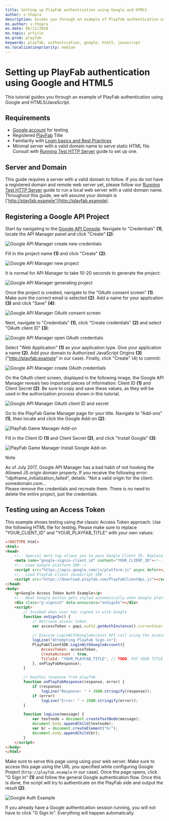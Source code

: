 ```yaml
---
title: Setting up PlayFab authentication using Google and HTML5
author: v-thopra
description: Guides you through an example of PlayFab authentication using Google and HTML5.
ms.author: v-thopra
ms.date: 06/11/2018
ms.topic: article
ms.prod: playfab
keywords: playfab, authentication, google, html5, javascript
ms.localizationpriority: medium
---
```


# Setting up PlayFab authentication using Google and HTML5

This tutorial guides you through an example of PlayFab authentication using Google and HTML5/JavaScript.

## Requirements

- [Google account](https://google.com/) for testing
- Registered [PlayFab](https://playfab.com/) Title
- Familiarity with [Login basics and Best Practices](../../authentication/platform-specific-authentication/login-basics-best-practices.md)
- Minimal server with a valid domain name to serve static HTML file. Consult with [Running Test HTTP Server](https://api.playfab.com/docs/tutorials/http-server) guide to set up one.

## Server and Domain

This guide requires a server with a valid domain to follow. If you do not have a registered domain and remote web server yet, please follow our [Running Test HTTP Server](https://api.playfab.com/docs/tutorials/http-server) guide to run a local web server with a valid domain name. Throughout this guide, we will assume your domain is ['http://playfab.example'](http://playfab.example).

## Registering a Google API Project

Start by navigating to the [Google API Console](https://console.developers.google.com/). Navigate to "Credentials" **(1)**, locate the API Manager panel and click "Create" **(2)**:

![Google API Manager create new credentials](media/tutorials/google-html5/create-new-credentials.png)  

Fill in the project name **(1)** and click "Create" **(2)**:

![Google API Manager new project](media/tutorials/google-html5/create-new-project.png)  

It is normal for API Manager to take 10-20 seconds to generate the project:

![Google API Manager generating project](media/tutorials/google-html5/generating-project.png)  

Once the project is created, navigate to the "OAuth consent screen" **(1)**. Make sure the correct email is selected **(2)**. Add a name for your application **(3)** and click "Save" **(4)**:

![Google API Manager OAuth consent screen](media/tutorials/google-html5/oauth-consent-screen.png)  

Next, navigate to "Credentials" **(1)**, click "Create credentials" **(2)** and select "OAuth client ID" **(3)**:

![Google API Manager open OAuth credentials](media/tutorials/google-html5/open-oauth-credentials.png)  

Select "Web Application" **(1)** as your application type. Give your application a name **(2)**. Add your domain to Authorized JavaScript Origins **(3)** ("http://playfab.example" in our case). Finally, click "Create" (4) to commit:

![Google API Manager create OAuth credentials](media/tutorials/google-html5/create-oauth-credentials.png)  

On the OAuth client screen, displayed in the following image, the Google API Manager reveals two important pieces of information: Client ID **(1)** and Client Secret **(2)**. Be sure to copy and save these values, as they will be used in the authorization process shown in this tutorial.

![Google API Manager OAuth client ID and secret](media/tutorials/google-html5/oauth-client-credentials.png)  

Go to the PlayFab Game Manager page for your title. Navigate to "Add-ons" **(1)**, then locate and click the Google Add-on **(2)**:

![PlayFab Game Manager Add-on](media/tutorials/google-html5/open-google-add-on.png)  

Fill in the Client ID **(1)** and Client Secret **(2)**, and click "Install Google" **(3)**:

![PlayFab Game Manager Install Google Add-on](media/tutorials/google-html5/install-google-add-on.png)  

> [!NOTE]
> As of July 2017, Google API Manager has a bad habit of not hooking the Allowed JS origin domain properly. If you receive the following error:  
> "idpiframe_initialization_failed", details: "Not a valid origin for the client: somedomain.com...  
> Please remove the credentials and recreate them. There is no need to delete the entire project, just the credentials.

## Testing using an Access Token

This example shows testing using the classic Access Token approach. Use the following HTML file for testing. Please make sure to replace "YOUR_CLIENT_ID" and "YOUR_PLAYFAB_TITLE" with your own values:

```html
<!DOCTYPE html>
<html>
<head>
    <!-- Special meta tag allows you to pass Google Client ID. Replace the content attribute value with your own Client Id -->
    <meta name="google-signin-client_id" content="YOUR_CLIENT_ID"><!-- // TODO: PUT YOUR GOOGLE CLIENT_ID HERE! -->
    <!-- Load Google platform SDK-->
    <script src="https://apis.google.com/js/platform.js" async defer></script>
    <!-- Load PlayFab Client JavaScript SDK -->
    <script src="https://download.playfab.com/PlayFabClientApi.js"></script>
</head>
<body>
    <p>Google Access Token Auth Example</p>
    <!-- Neat Google button gets styled automatically when Google platform SDK is loaded -->
    <div class="g-signin2" data-onsuccess="onSignIn"></div>
    <script>
        // Invoked when user has signed in with Google
        function onSignIn() {
            // Retrieve access token
            var accessToken = gapi.auth2.getAuthInstance().currentUser.get().getAuthResponse(true).access_token;
            
            // Execute LoginWithGoogleAccount API call using the access token. Please replace TitleID with your own.
            logLine("Attempting PlayFab Sign-in");
            PlayFabClientSDK.LoginWithGoogleAccount({
                AccessToken: accessToken,
                CreateAccount : true,            
                TitleId: "YOUR_PLAYFAB_TITLE", // TODO: PUT YOUR TITLE ID HERE!
            }, onPlayFabResponse);
        }

        // Handles response from playfab.
        function onPlayFabResponse(response, error) {
            if (response)
                logLine("Response: " + JSON.stringify(response));
            if (error)
                logLine("Error: " + JSON.stringify(error));
        }

        function logLine(message) {
            var textnode = document.createTextNode(message);
            document.body.appendChild(textnode);
            var br = document.createElement("br");
            document.body.appendChild(br);
        }
    </script>
</body>
</html>
```

Make sure to serve this page using using your web server. Make sure to access this page using the URL you specified while configuring Google Project (`http://playfab.example` in our case). Once the page opens, click "G Sign In" **(1)** and follow the general Google authentication flow. Once this is done, the script will try to authenticate on the  PlayFab side and output the result **(2)**:

![Google Auth Example](media/tutorials/google-html5/google-auth-example.png)  

If you already have a Google authentication session running, you will not have to click "G Sign In". Everything will happen automatically.